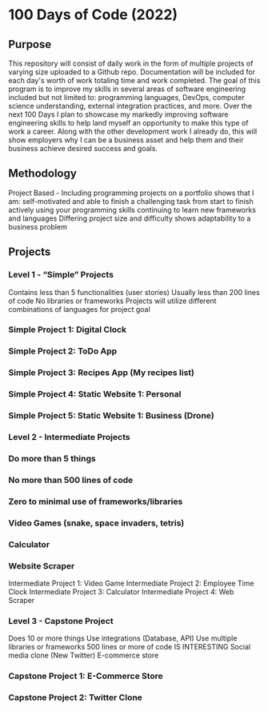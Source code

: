 # 100 Days of Code (2022)

## Purpose
This repository will consist of daily work in the form of multiple projects of varying size uploaded to a Github repo. Documentation will be included for each day's worth of work totaling time and work completed. The goal of this program is to improve my skills in several areas of software engineering included but not limited to: programming languages, DevOps, computer science understanding, external integration practices, and more. Over the next 100 Days I plan to showcase my markedly improving software engineering skills to help land myself an opportunity to make this type of work a career. Along with the other development work I already do, this will show employers why I can be a business asset and help them and their business achieve desired success and goals.

## Methodology
Project Based - Including programming projects on a portfolio shows that I am:
self-motivated and able to finish a challenging task from start to finish
actively using your programming skills
continuing to learn new frameworks and languages
Differing project size and difficulty shows adaptability to a business problem

## Projects
### Level 1 - “Simple” Projects
Contains less than 5 functionalities (user stories)
Usually less than 200 lines of code
No libraries or frameworks
Projects will utilize different combinations of languages for project goal

### Simple Project 1: Digital Clock
### Simple Project 2: ToDo App
### Simple Project 3: Recipes App (My recipes list)
### Simple Project 4: Static Website 1: Personal
### Simple Project 5: Static Website 1: Business (Drone)

### Level 2 - Intermediate Projects
### Do more than 5 things
### No more than 500 lines of code
### Zero to minimal use of frameworks/libraries
### Video Games (snake, space invaders, tetris)
### Calculator
### Website Scraper

Intermediate Project 1: Video Game
Intermediate Project 2: Employee Time Clock
Intermediate Project 3: Calculator
Intermediate Project 4: Web Scraper

### Level 3 - Capstone Project
Does 10 or more things
Use integrations (Database, API)
Use multiple libraries or frameworks
500 lines or more of code
IS INTERESTING
Social media clone (New Twitter)
E-commerce store

### Capstone Project 1: E-Commerce Store
### Capstone Project 2: Twitter Clone

